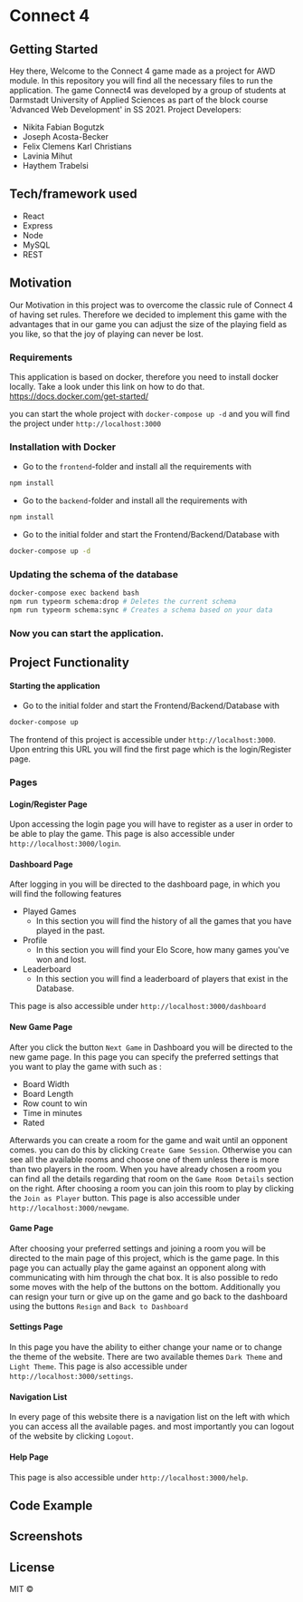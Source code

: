 # Connect 4

## Getting Started

Hey there, Welcome to the Connect 4 game made as a project for AWD module. In this repository you will find all the necessary files to run the application.
The game Connect4 was developed by a group of students at Darmstadt University of Applied Sciences as part of the block course 'Advanced Web Development' in SS 2021.
Project Developers:
- Nikita Fabian Bogutzk
- Joseph Acosta-Becker
- Felix Clemens Karl Christians
- Lavinia Mihut
- Haythem Trabelsi 

## Tech/framework used
- React
- Express
- Node
- MySQL
- REST

## Motivation
Our Motivation in this project was to overcome the classic rule of Connect 4 of having set rules. Therefore we decided to implement this game with the advantages that in our game  you can adjust the size of the playing field as you like, so that the joy of playing can never be lost.

### Requirements
This application is based on docker, therefore you need to install docker locally. Take a look under this link on how to do that. https://docs.docker.com/get-started/

you can start the whole project with `docker-compose up -d` and you will find the project under `http://localhost:3000`

### Installation with Docker

- Go to the `frontend`-folder and install all the requirements with

```bash
npm install
```

- Go to the `backend`-folder and install all the requirements with

```bash
npm install
```

- Go to the initial folder and start the Frontend/Backend/Database with

```bash
docker-compose up -d
```

### Updating the schema of the database

```bash
docker-compose exec backend bash
npm run typeorm schema:drop # Deletes the current schema
npm run typeorm schema:sync # Creates a schema based on your data
```

### Now you can start the application.

## Project Functionality

#### Starting the application
- Go to the initial folder and start the Frontend/Backend/Database with

```bash
docker-compose up 
```
The frontend of this project is accessible under `http://localhost:3000`.
Upon entring this URL you will find the first page which is the login/Register page. 
### Pages
#### Login/Register Page
Upon accessing the login page you will have to register as a user in order to be able to play the game.
This page is also accessible under `http://localhost:3000/login`.
#### Dashboard Page
After logging in you will be directed to the dashboard page, in which you will find the following features
- Played Games
    - In this section you will find the history of all the games that you have played in the past.
- Profile
    - In this section you will find your Elo Score, how many games you've won and lost.
- Leaderboard
    - In this section you will find a leaderboard of players that exist in the Database.

This page is also accessible under `http://localhost:3000/dashboard`
#### New Game Page
After you click the button `Next Game` in Dashboard you will be directed to the new game page.
In this page you can specify the preferred settings that you want to play the game with such as :
- Board Width
- Board Length
- Row count to win
- Time in minutes
- Rated

Afterwards you can create a room for the game and wait until an opponent comes. you can do this by clicking `Create Game Session`.
Otherwise you can see all the available rooms and choose one of them unless there is more than two players in the room.
When you have already chosen a room you can find all the details regarding that room on the `Game Room Details` section on the right.
After choosing a room you can join this room to play by clicking the `Join as Player` button.
This page is also accessible under `http://localhost:3000/newgame`.
#### Game Page 
After choosing your preferred settings and joining a room you will be directed to the main page of this project, which is the game page.
In this page you can actually play the game against an opponent along with communicating with him through the chat box.
It is also possible to redo some moves with the help of the buttons on the bottom. 
Additionally you can resign your turn or give up on the game and go back to the dashboard using the buttons `Resign` and `Back to Dashboard`

#### Settings Page
In this page you have the ability to either change your name or to change the theme of the website.
There are two available themes `Dark Theme` and `Light Theme`.
This page is also accessible under `http://localhost:3000/settings`.

#### Navigation List
In every page of this website there is a navigation list on the left with which you can access all the available pages. and most importantly you can logout of the website by clicking `Logout`.

#### Help Page

This page is also accessible under `http://localhost:3000/help`.

## Code Example

## Screenshots

## License

MIT © 

















